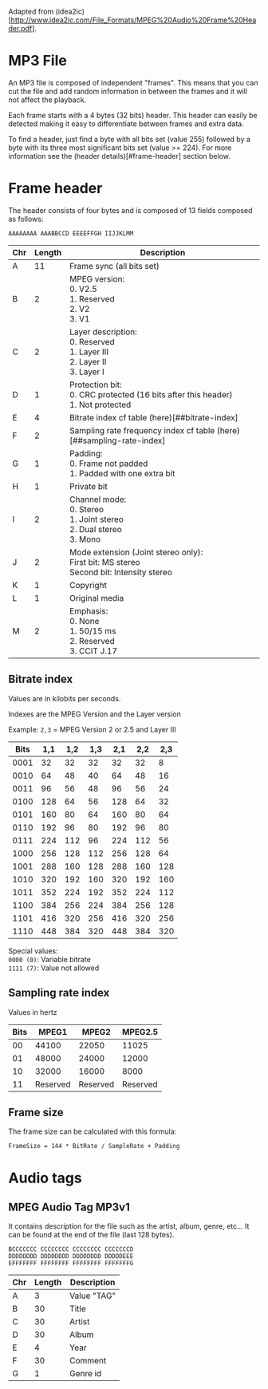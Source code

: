 Adapted from (idea2ic)[http://www.idea2ic.com/File_Formats/MPEG%20Audio%20Frame%20Header.pdf].



# MP3 File

An MP3 file is composed of independent "frames". This means that you can cut the file and add random information in between the frames and it will not affect the playback.

Each frame starts with a 4 bytes (32 bits) header. This header can easily be detected making it easy to differentiate between frames and extra data.

To find a header, just find a byte with all bits set (value 255) followed by a byte with its three most significant bits set (value >= 224). For more information see the (header details)[#frame-header] section below.



# Frame header

The header consists of four bytes and is composed of 13 fields composed as follows:

`AAAAAAAA AAABBCCD EEEEFFGH IIJJKLMM`

| Chr | Length | Description                                                                                     |
| --- | ------ | ----------------------------------------------------------------------------------------------- |
| A   | 11     | Frame sync (all bits set)                                                                       |
| B   | 2      | MPEG version: <br> 0. V2.5 <br> 1. Reserved <br> 2. V2 <br> 3. V1                               |
| C   | 2      | Layer description: <br> 0. Reserved <br> 1. Layer III <br> 2. Layer II <br> 3. Layer I          |
| D   | 1      | Protection bit: <br> 0. CRC protected (16 bits after this header) <br> 1. Not protected         |
| E   | 4      | Bitrate index cf table (here)[##bitrate-index]                                                  |
| F   | 2      | Sampling rate frequency index cf table (here)[##sampling-rate-index]                            |
| G   | 1      | Padding: <br> 0. Frame not padded <br> 1. Padded with one extra bit                             |
| H   | 1      | Private bit                                                                                     |
| I   | 2      | Channel mode: <br> 0. Stereo <br> 1. Joint stereo <br> 2. Dual stereo <br> 3. Mono              |
| J   | 2      | Mode extension (Joint stereo only): <br> First bit: MS stereo <br> Second bit: Intensity stereo |
| K   | 1      | Copyright                                                                                       |
| L   | 1      | Original media                                                                                  |
| M   | 2      | Emphasis: <br> 0. None <br> 1. 50/15 ms <br> 2. Reserved <br> 3. CCIT J.17                      |



## Bitrate index

Values are in kilobits per seconds.

Indexes are the MPEG Version and the Layer version

Example: `2,3` = MPEG Version 2 or 2.5 and Layer III

| Bits | 1,1 | 1,2 | 1,3 | 2,1 | 2,2 | 2,3 |
| ---- | --- | --- | --- | --- | --- | --- |
| 0001 | 32  | 32  | 32  | 32  | 32  | 8   |
| 0010 | 64  | 48  | 40  | 64  | 48  | 16  |
| 0011 | 96  | 56  | 48  | 96  | 56  | 24  |
| 0100 | 128 | 64  | 56  | 128 | 64  | 32  |
| 0101 | 160 | 80  | 64  | 160 | 80  | 64  |
| 0110 | 192 | 96  | 80  | 192 | 96  | 80  |
| 0111 | 224 | 112 | 96  | 224 | 112 | 56  |
| 1000 | 256 | 128 | 112 | 256 | 128 | 64  |
| 1001 | 288 | 160 | 128 | 288 | 160 | 128 |
| 1010 | 320 | 192 | 160 | 320 | 192 | 160 |
| 1011 | 352 | 224 | 192 | 352 | 224 | 112 |
| 1100 | 384 | 256 | 224 | 384 | 256 | 128 |
| 1101 | 416 | 320 | 256 | 416 | 320 | 256 |
| 1110 | 448 | 384 | 320 | 448 | 384 | 320 |

Special values: <br>
`0000 (0)`: Variable bitrate <br>
`1111 (7)`: Value not allowed



## Sampling rate index

Values in hertz

| Bits | MPEG1    | MPEG2    | MPEG2.5  |
| ---- | -------- | -------- | -------- |
| 00   | 44100    | 22050    | 11025    |
| 01   | 48000    | 24000    | 12000    |
| 10   | 32000    | 16000    | 8000     |
| 11   | Reserved | Reserved | Reserved |



## Frame size

The frame size can be calculated with this formula:

`FrameSize = 144 * BitRate / SampleRate + Padding`



# Audio tags

## MPEG Audio Tag MP3v1

It contains description for the file such as the artist, album, genre, etc...
It can be found at the end of the file (last 128 bytes).

```AAABBBBB BBBBBBBB BBBBBBBB BBBBBBBB
BCCCCCCC CCCCCCCC CCCCCCCC CCCCCCCD
DDDDDDDD DDDDDDDD DDDDDDDD DDDDDEEE
EFFFFFFF FFFFFFFF FFFFFFFF FFFFFFFG
```

| Chr | Length | Description |
| --- | ------ | ----------- |
| A   | 3      | Value "TAG" |
| B   | 30     | Title       |
| C   | 30     | Artist      |
| D   | 30     | Album       |
| E   | 4      | Year        |
| F   | 30     | Comment     |
| G   | 1      | Genre id    |